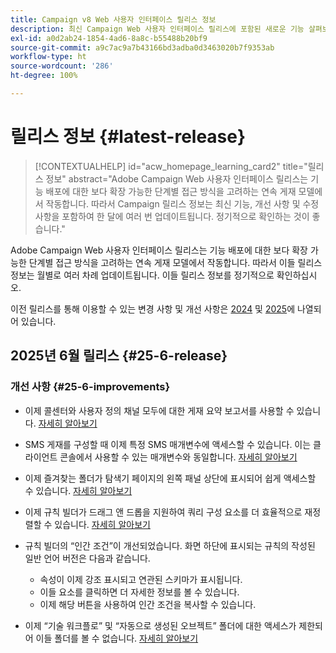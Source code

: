 ```yaml
---
title: Campaign v8 Web 사용자 인터페이스 릴리스 정보
description: 최신 Campaign Web 사용자 인터페이스 릴리스에 포함된 새로운 기능 살펴보기
exl-id: a0d2ab24-1854-4ad6-8a8c-b55488b20bf9
source-git-commit: a9c7ac9a7b43166bd3adba0d3463020b7f9353ab
workflow-type: ht
source-wordcount: '286'
ht-degree: 100%

---
```


# 릴리스 정보 {#latest-release}

>[!CONTEXTUALHELP]
>id="acw_homepage_learning_card2"
>title="릴리스 정보"
>abstract="Adobe Campaign Web 사용자 인터페이스 릴리스는 기능 배포에 대한 보다 확장 가능한 단계별 접근 방식을 고려하는 연속 게재 모델에서 작동합니다. 따라서 Campaign 릴리스 정보는 최신 기능, 개선 사항 및 수정 사항을 포함하여 한 달에 여러 번 업데이트됩니다. 정기적으로 확인하는 것이 좋습니다."

Adobe Campaign Web 사용자 인터페이스 릴리스는 기능 배포에 대한 보다 확장 가능한 단계별 접근 방식을 고려하는 연속 게재 모델에서 작동합니다. 따라서 이들 릴리스 정보는 월별로 여러 차례 업데이트됩니다. 이들 릴리스 정보를 정기적으로 확인하십시오.

이전 릴리스를 통해 이용할 수 있는 변경 사항 및 개선 사항은 [2024](release-notes-24.md) 및 [2025](release-notes-25.md)에 나열되어 있습니다.

## 2025년 6월 릴리스 {#25-6-release}

### 개선 사항 {#25-6-improvements}

* 이제 콜센터와 사용자 정의 채널 모두에 대한 게재 요약 보고서를 사용할 수 있습니다. [자세히 알아보기](../reporting/direct-mail.md)

* SMS 게재를 구성할 때 이제 특정 SMS 매개변수에 액세스할 수 있습니다. 이는 클라이언트 콘솔에서 사용할 수 있는 매개변수와 동일합니다. [자세히 알아보기](../advanced-settings/delivery-settings.md#sms-tab)

* 이제 즐겨찾는 폴더가 탐색기 페이지의 왼쪽 패널 상단에 표시되어 쉽게 액세스할 수 있습니다. [자세히 알아보기](../get-started/work-with-folders.md#favorite-folders)

* 이제 규칙 빌더가 드래그 앤 드롭을 지원하여 쿼리 구성 요소를 더 효율적으로 재정렬할 수 있습니다. [자세히 알아보기](../query/build-query.md#drag-and-drop)

* 규칙 빌더의 “인간 조건”이 개선되었습니다. 화면 하단에 표시되는 규칙의 작성된 일반 언어 버전은 다음과 같습니다.

   * 속성이 이제 강조 표시되고 연관된 스키마가 표시됩니다.
   * 이들 요소를 클릭하면 더 자세한 정보를 볼 수 있습니다.
   * 이제 해당 버튼을 사용하여 인간 조건을 복사할 수 있습니다.

* 이제 “기술 워크플로” 및 “자동으로 생성된 오브젝트” 폴더에 대한 액세스가 제한되어 이들 폴더를 볼 수 없습니다. [자세히 알아보기](../get-started/work-with-folders.md#about-folders)
